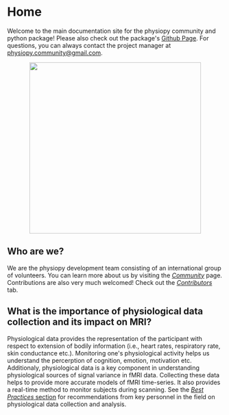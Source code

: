 # Home
Welcome to the main documentation site for the physiopy community and python package! Please also check out the package's [Github Page](https://github.com/physiopy). For questions, you can always contact the project manager at [physiopy.community@gmail.com](mailto:physiopy.community@gmail.com). 

<p align="center">
<img src="https://github.com/physiopy/phys2bids/blob/master/docs/_static/physiopy_logo_1280x640.png?raw=true" width="400">
</p>

## Who are we?
We are the physiopy development team consisting of an international group of volunteers. You can learn more about us by visiting the [*Community*](/community/index) page. Contributions are also very much welcomed! Check out the [*Contributors*](/community/contributor-guide) tab.

## What is the importance of physiological data collection and its impact on MRI?

Physiological data provides the representation of the participant with respect to extension of bodily information (i.e., heart rates, respiratory rate, skin conductance etc.). Monitoring one's physiological activity helps us understand the percerption of cognition, emotion, motivation etc. Additionaly, physiological data is a key component in understanding physiological sources of signal variance in fMRI data. Collecting these data helps to provide more accurate models of fMRI time-series. It also provides a real-time method to monitor subjects during scanning. See the [*Best Practices* section](/best-practices) for recommendations from key personnel in the field on physiological data collection and analysis. 
